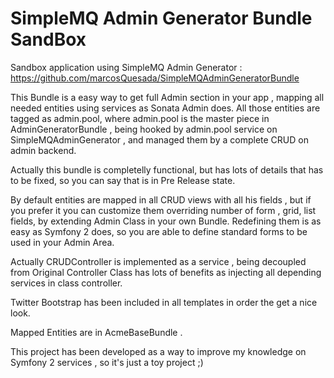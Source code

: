 SimpleMQ Admin Generator Bundle SandBox
=======================================

Sandbox application using SimpleMQ Admin Generator :
  https://github.com/marcosQuesada/SimpleMQAdminGeneratorBundle

This Bundle is a easy way to get full Admin section in your app , mapping all needed entities using services as Sonata Admin does. All those entities are tagged as admin.pool, where admin.pool is the master piece in AdminGeneratorBundle , being hooked by admin.pool service on SimpleMQAdminGenerator , and managed them by a complete CRUD on admin backend.

Actually this bundle is completelly functional, but has lots of details that has to be fixed, so you can say that is in Pre Release state.

By default entities are mapped in all CRUD views with all his fields , but if you prefer it you can customize them overriding number of form , grid, list fields, by extending Admin Class in your own Bundle. Redefining them is as easy as Symfony 2 does, so you are able to define standard forms to be used in your Admin Area.

Actually CRUDController is implemented as a service , being decoupled from Original Controller Class has lots of benefits as injecting all depending services in class controller.

Twitter Bootstrap has been included in all templates in order the get a nice look.

Mapped Entities are in AcmeBaseBundle .

This project has been developed as a way to improve my knowledge on Symfony 2 services , so it's just a toy project ;)